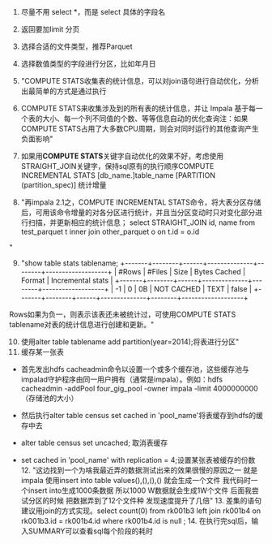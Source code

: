 1. 尽量不用 select *，而是 select 具体的字段名

2. 返回要加limit 分页

3. 选择合适的文件类型，推荐Parquet

4. 选择数值类型的字段进行分区，比如年月日

5. "COMPUTE STATS收集表的统计信息，可以对join语句进行自动优化，分析出最简单的方式是通过执行

6. COMPUTE STATS来收集涉及到的所有表的统计信息，并让 Impala 基于每一个表的大小、每一个列不同值的个数、等等信息自动的优化查询注：如果COMPUTE STATS占用了大多数CPU周期，则会对同时运行的其他查询产生负面影响"

7. 如果用**COMPUTE STATS**关键字自动优化的效果不好，考虑使用STRAIGHT_JOIN关键字，保持sql原有的执行顺序COMPUTE INCREMENTAL STATS [db_name.]table_name [PARTITION (partition_spec)]  统计增量

8. "再impala 2.1之，COMPUTE INCREMENTAL STATS命令，将大表分区存储后，可用该命令增量的对各分区进行统计，并且当分区变动时只对变化部分进行扫描，并更新相应的统计信息；
    select STRAIGHT_JOIN id, name
    from test_parquet t inner join other_parquet o
    on t.id = o.id

"

9. "show table stats  tablename;
   +-------+--------+------+--------------+--------+-------------------+
   | #Rows | #Files | Size | Bytes Cached | Format | Incremental stats |
   +-------+--------+------+--------------+--------+-------------------+
   | -1 | 0 | 0B | NOT CACHED | TEXT | false |
   +-------+--------+------+--------------+--------+-------------------+

Rows如果为负一，则表示该表还未被统计过，可使用COMPUTE STATS tablename对表的统计信息进行创建和更新。"

10. 使用alter table  tablename add partition(year=2014);将表进行分区"
11. 缓存某一张表

* 首先发出hdfs cacheadmin命令以设置一个或多个缓存池，这些缓存池与impalad守护程序由同一用户拥有（通常是impala）。例如：hdfs cacheadmin -addPool four_gig_pool -owner impala -limit 4000000000（存储池的大小）

* 然后执行alter table census set cached in 'pool_name'将表缓存到hdfs的缓存中去

* alter table census set uncached; 取消表缓存

* set cached in 'pool_name' with replication = 4;设置某张表被缓存的份数
  12. "这边找到一个为啥我最近弄的数据测试出来的效果很慢的原因之一
      就是impala 使用insert into table  values(),(),(),() 就会生成一个文件
      我代码时一个insert into生成1000条数据  所以1000 W数据就会生成1W个文件   后面我尝试分区的时候 把数据弄到了12个文件种  发现速度提升了几倍"
  13. 差集的语句建议用join的方式实现。select count(0) from rk001b3 left join rk001b4 on rk001b3.id = rk001b4.id where rk001b4.id is null ;
  14. 在执行完sql后，输入SUMMARY可以查看sql每个阶段的耗时